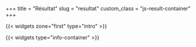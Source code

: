 +++
title = "Résultat"
slug = "resultat"
custom_class = "js-result-container"
+++

{{< widgets zone="first" type="intro" >}}

{{< widgets type="info-container" >}}

<!-- TODO: find a way to put content in front matter or /data and pass it to javascript in a clean way -->
<!-- Set result relative text content from site notation -->
<script>    
    const resultRelativeTextData = {
		// Titre en fonction de la note du site (en haut à gauche de la page)
        verdictTitles: {
	        A: "Bravo !",
	        B: "Pas mal du tout !",
	        C: "Encore un effort !",
	        D: "Hum, pas top.",
	        E: "Hum, pas top.",
	        F: "Outch.",
	        G: "Outch.",
        },
		// Message verdict en fonction de la note du site (affiché en haut à droite de la page)
        verdictMessages: {
            A: "Le top. On se rapproche dangereusement de la perfection. ",
	        B: "Si toutes les pages web pouvaient être aussi légères que celle-ci, le numérique serait plus vert",
	        C: "Vous y êtes presque ! Encore quelques efforts et ce sera bon.",
	        D: "La bonne nouvelle, c’est que vous pouvez faire beaucoup mieux !",
	        E: "La bonne nouvelle, c’est que vous pouvez faire beaucoup mieux !",
	        F: "On ne va pas se le cacher : ça fait mal. Il est temps d’agir !",
	        G: "On ne va pas se le cacher : ça fait mal. Il est temps d’agir !",
        },
        // "[Left: 'bad result', Right : 'good result']"
        verdictParameters: {
            size: ["Si légère", "Trop lourde"],
	        nodes: ["Simple", "Trop complexe"],
	        requests: ["Peu de requêtes", "Trop de requêtes"],
        },
		// Paramètres du résultats valeurs min et max pour les plages
		resultParametersMinMaxValues: {
			size: { min: 0, max: 4.82 },
			nodes: { min: 0, max: 1386 },
			requests: { min: 0, max: 156 },
		}
    }
    window.__siteData = {...window.__siteData, ...{resultRelativeTextData}}
</script>
